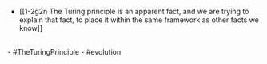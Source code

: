 - [[1-2g2n The Turing principle is an apparent fact, and we are trying to explain that fact, to place it within the same framework as other facts we know]]
<br>
- #TheTuringPrinciple
- #evolution
